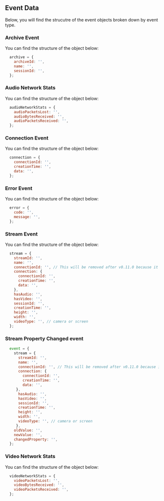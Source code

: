 ## Event Data

Below, you will find the strucutre of the event objects broken down by event type.

### Archive Event

You can find the structure of the object below: 

```javascript
  archive = {
    archiveId: '',
    name: '',
    sessionId: '',
  };
```

### Audio Network Stats

You can find the structure of the object below:

```javascript
  audioNetworkStats = {
    audioPacketsLost: '',
    audioBytesReceived: '',
    audioPacketsReceived: '',
  };
```

### Connection Event

You can find the structure of the object below: 

```javascript
  connection = {
    connectionId: '',
    creationTime: '',
    data: '',
  };
```

### Error Event
You can find the structure of the object below: 

```javascript
  error = {
    code: '',
    message: '',
  };
```

### Stream Event

You can find the structure of the object below: 

```javascript
  stream = {
    streamId: '',
    name: '',
    connectionId: '', // This will be removed after v0.11.0 because it's exposed via the connection object
    connection: {
      connectionId: '',
      creationTime: '',
      data: '',
    },
    hasAudio: '',
    hasVideo: '',
    sessionId: '',
    creationTime: '',
    height: '',
    width: '',
    videoType: '', // camera or screen
  };
```

### Stream Property Changed event

```javascript
  event = {
    stream = {
      streamId: '',
      name: '',
      connectionId: '', // This will be removed after v0.11.0 because it's exposed via the connection object
      connection: {
        connectionId: '',
        creationTime: '',
        data: '',
     },
      hasAudio: '',
      hasVideo: '',
      sessionId: '',
      creationTime: '',
      height: '',
      width: '',
      videoType: '', // camera or screen
     },
    oldValue: '',
    newValue: '',
    changedProperty: '',
  };
```

### Video Network Stats
You can find the structure of the object below:

```javascript
  videoNetworkStats = {
    videoPacketsLost: '',
    videoBytesReceived: '',
    videoPacketsReceived: '',
  };
```